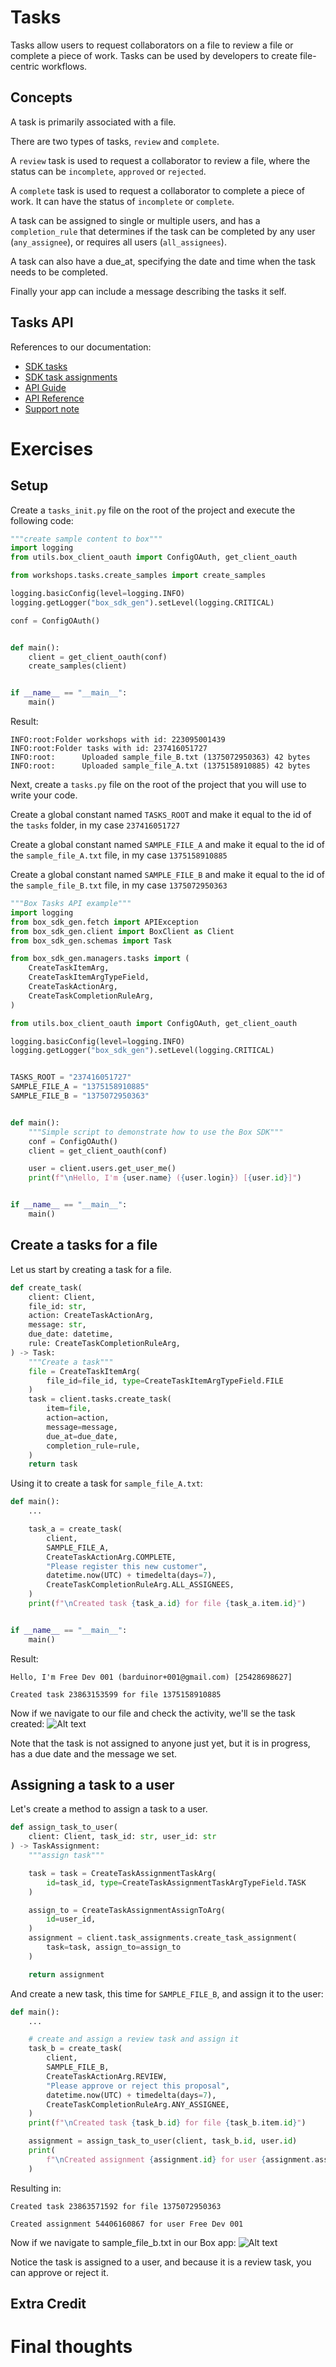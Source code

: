 # Tasks
Tasks allow users to request collaborators on a file to review a file or complete a piece of work. Tasks can be used by developers to create file-centric workflows.

## Concepts
A task is primarily associated with a file.

There are two types of tasks, `review` and `complete`. 

A `review` task is used to request a collaborator to review a file, where the status can be `incomplete`, `approved` or `rejected`.

A `complete` task is used to request a collaborator to complete a piece of work. It can have the status of `incomplete` or `complete`.

A task can be assigned to single or multiple users, and has a `completion_rule` that determines if the task can be completed by any user (`any_assignee`), or requires all users (`all_assignees`).

A task can also have a due_at, specifying the date and time when the task needs to be completed.

Finally your app can include a message describing the tasks it self.

## Tasks API
References to our documentation:
* [SDK tasks](https://github.com/box/box-python-sdk-gen/blob/main/docs/tasks.md)
* [SDK task assignments](https://github.com/box/box-python-sdk-gen/blob/main/docs/task_assignments.md)
* [API Guide](https://developer.box.com/guides/tasks/)
* [API Reference](https://developer.box.com/reference/get-files-id-tasks/)
* [Support note](https://support.box.com/hc/en-us/articles/360043695954-Adding-Comments-and-Tasks)


# Exercises
## Setup
Create a `tasks_init.py` file on the root of the project and execute the following code:
```python
"""create sample content to box"""
import logging
from utils.box_client_oauth import ConfigOAuth, get_client_oauth

from workshops.tasks.create_samples import create_samples

logging.basicConfig(level=logging.INFO)
logging.getLogger("box_sdk_gen").setLevel(logging.CRITICAL)

conf = ConfigOAuth()


def main():
    client = get_client_oauth(conf)
    create_samples(client)


if __name__ == "__main__":
    main()
```
Result:
```
INFO:root:Folder workshops with id: 223095001439
INFO:root:Folder tasks with id: 237416051727
INFO:root:      Uploaded sample_file_B.txt (1375072950363) 42 bytes
INFO:root:      Uploaded sample_file_A.txt (1375158910885) 42 bytes
```

Next, create a `tasks.py` file on the root of the project that you will use to write your code.

Create a global constant named `TASKS_ROOT` and make it equal to the id of the `tasks` folder, in my case `237416051727`

Create a global constant named `SAMPLE_FILE_A` and make it equal to the id of the `sample_file_A.txt` file, in my case `1375158910885`

Create a global constant named `SAMPLE_FILE_B` and make it equal to the id of the `sample_file_B.txt` file, in my case `1375072950363`

```python
"""Box Tasks API example"""
import logging
from box_sdk_gen.fetch import APIException
from box_sdk_gen.client import BoxClient as Client
from box_sdk_gen.schemas import Task

from box_sdk_gen.managers.tasks import (
    CreateTaskItemArg,
    CreateTaskItemArgTypeField,
    CreateTaskActionArg,
    CreateTaskCompletionRuleArg,
)

from utils.box_client_oauth import ConfigOAuth, get_client_oauth

logging.basicConfig(level=logging.INFO)
logging.getLogger("box_sdk_gen").setLevel(logging.CRITICAL)


TASKS_ROOT = "237416051727"
SAMPLE_FILE_A = "1375158910885"
SAMPLE_FILE_B = "1375072950363"


def main():
    """Simple script to demonstrate how to use the Box SDK"""
    conf = ConfigOAuth()
    client = get_client_oauth(conf)

    user = client.users.get_user_me()
    print(f"\nHello, I'm {user.name} ({user.login}) [{user.id}]")


if __name__ == "__main__":
    main()
```

## Create a tasks for a file
Let us start by creating a task for a file.


```python
def create_task(
    client: Client,
    file_id: str,
    action: CreateTaskActionArg,
    message: str,
    due_date: datetime,
    rule: CreateTaskCompletionRuleArg,
) -> Task:
    """Create a task"""
    file = CreateTaskItemArg(
        file_id=file_id, type=CreateTaskItemArgTypeField.FILE
    )
    task = client.tasks.create_task(
        item=file,
        action=action,
        message=message,
        due_at=due_date,
        completion_rule=rule,
    )
    return task
```
Using it to create a task for `sample_file_A.txt`:
```python
def main():
    ...

    task_a = create_task(
        client,
        SAMPLE_FILE_A,
        CreateTaskActionArg.COMPLETE,
        "Please register this new customer",
        datetime.now(UTC) + timedelta(days=7),
        CreateTaskCompletionRuleArg.ALL_ASSIGNEES,
    )
    print(f"\nCreated task {task_a.id} for file {task_a.item.id}")


if __name__ == "__main__":
    main()
```
Result:
```
Hello, I'm Free Dev 001 (barduinor+001@gmail.com) [25428698627]

Created task 23863153599 for file 1375158910885
```
Now if we navigate to our file and check the activity, we'll se the task created:
![Alt text](img/tasks-new.png)

Note that the task is not assigned to anyone just yet, but it is in progress, has a due date and the message we set.

## Assigning a task to a user
Let's create a method to assign a task to a user.
```python
def assign_task_to_user(
    client: Client, task_id: str, user_id: str
) -> TaskAssignment:
    """assign task"""

    task = task = CreateTaskAssignmentTaskArg(
        id=task_id, type=CreateTaskAssignmentTaskArgTypeField.TASK
    )

    assign_to = CreateTaskAssignmentAssignToArg(
        id=user_id,
    )
    assignment = client.task_assignments.create_task_assignment(
        task=task, assign_to=assign_to
    )

    return assignment
```
And create a new task, this time for `SAMPLE_FILE_B`, and assign it to the user:
```python
def main():
    ...

    # create and assign a review task and assign it
    task_b = create_task(
        client,
        SAMPLE_FILE_B,
        CreateTaskActionArg.REVIEW,
        "Please approve or reject this proposal",
        datetime.now(UTC) + timedelta(days=7),
        CreateTaskCompletionRuleArg.ANY_ASSIGNEE,
    )
    print(f"\nCreated task {task_b.id} for file {task_b.item.id}")

    assignment = assign_task_to_user(client, task_b.id, user.id)
    print(
        f"\nCreated assignment {assignment.id} for user {assignment.assigned_to.name}"
    )
```
Resulting in:
```
Created task 23863571592 for file 1375072950363

Created assignment 54406160867 for user Free Dev 001
```
Now if we navigate to sample_file_b.txt in our Box app:
![Alt text](img/task-new-review-assigned.png)

Notice the task is assigned to a user, and because it is a review task, you can approve or reject it.


## Extra Credit

# Final thoughts


